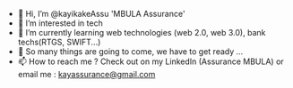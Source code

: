 - 👋 Hi, I’m @kayikakeAssu 'MBULA Assurance'
- 👀 I’m interested in tech
- 🌱 I’m currently learning web technologies (web 2.0, web 3.0), bank techs(RTGS, SWIFT...)
- 💞️ So many things are going to come, we have to get ready ...
- 📫 How to reach me ? Check out on my LinkedIn (Assurance MBULA) or email me : kayassurance@gmail.com

<!---
kayikakeAssu/kayikakeAssu is a ✨ special ✨ repository because its `README.md` (this file) appears on your GitHub profile.
You can click the Preview link to take a look at your changes.
--->
